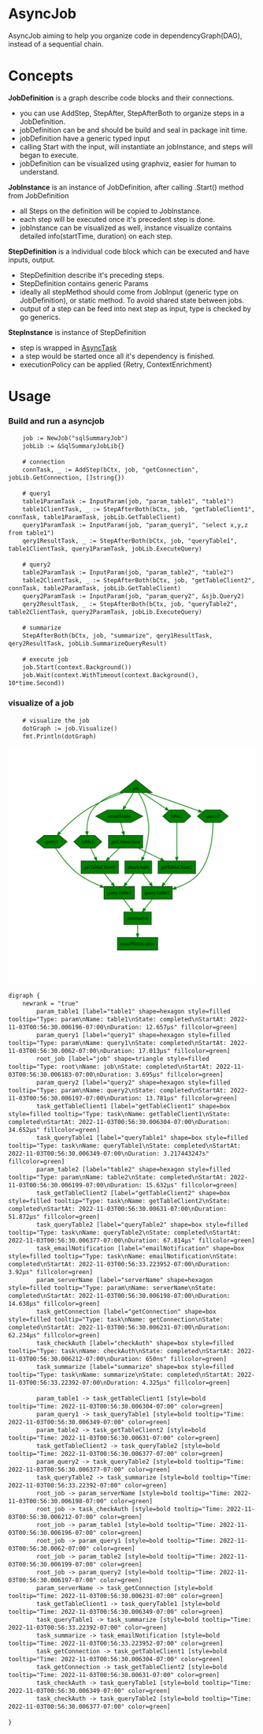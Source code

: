 # AsyncJob

AsyncJob aiming to help you organize code in dependencyGraph(DAG), instead of a sequential chain.

# Concepts
**JobDefinition** is a graph describe code blocks and their connections.
- you can use AddStep, StepAfter, StepAfterBoth to organize steps in a JobDefinition.
- jobDefinition can be and should be build and seal in package init time.
- jobDefinition have a generic typed input
- calling Start with the input, will instantiate an jobInstance, and steps will began to execute.
- jobDefinition can be visualized using graphviz, easier for human to understand.

**JobInstance** is an instance of JobDefinition, after calling .Start() method from JobDefinition
- all Steps on the definition will be copied to JobInstance.
- each step will be executed once it's precedent step is done.
- jobInstance can be visualized as well, instance visualize contains detailed info(startTime, duration) on each step.

**StepDefinition** is a individual code block which can be executed and have inputs, output.
- StepDefinition describe it's preceding steps.
- StepDefinition contains generic Params
- ideally all stepMethod should come from JobInput (generic type on JobDefinition), or static method. To avoid shared state between jobs.
- output of a step can be feed into next step as input, type is checked by go generics.

**StepInstance** is instance of StepDefinition
- step is wrapped in [AsyncTask](https://github.com/Azure/go-asynctask)
- a step would be started once all it's dependency is finished.
- executionPolicy can be applied {Retry, ContextEnrichment}

# Usage

### Build and run a asyncjob
```golang
	job := NewJob("sqlSummaryJob")
	jobLib := &SqlSummaryJobLib{}

	# connection
	connTask, _ := AddStep(bCtx, job, "getConnection", jobLib.GetConnection, []string{})

	# query1
	table1ParamTask := InputParam(job, "param_table1", "table1")
	table1ClientTask, _ := StepAfterBoth(bCtx, job, "getTableClient1", connTask, table1ParamTask, jobLib.GetTableClient)
	query1ParamTask := InputParam(job, "param_query1", "select x,y,z from table1")
	qery1ResultTask, _ := StepAfterBoth(bCtx, job, "queryTable1", table1ClientTask, query1ParamTask, jobLib.ExecuteQuery)

	# query2
	table2ParamTask := InputParam(job, "param_table2", "table2")
	table2ClientTask, _ := StepAfterBoth(bCtx, job, "getTableClient2", connTask, table2ParamTask, jobLib.GetTableClient)
	query2ParamTask := InputParam(job, "param_query2", &sjb.Query2)
	qery2ResultTask, _ := StepAfterBoth(bCtx, job, "queryTable2", table2ClientTask, query2ParamTask, jobLib.ExecuteQuery)

	# summarize
	StepAfterBoth(bCtx, job, "summarize", qery1ResultTask, qery2ResultTask, jobLib.SummarizeQueryResult)

	# execute job
	job.Start(context.Background())
	job.Wait(context.WithTimeout(context.Background(), 10*time.Second))
```

### visualize of a job
```
	# visualize the job
	dotGraph := job.Visualize()
	fmt.Println(dotGraph)
```

![visualize job graph](media/asyncjob.svg)

```
digraph {
	newrank = "true"
		param_table1 [label="table1" shape=hexagon style=filled tooltip="Type: param\nName: table1\nState: completed\nStartAt: 2022-11-03T00:56:30.006196-07:00\nDuration: 12.657µs" fillcolor=green] 
		param_query1 [label="query1" shape=hexagon style=filled tooltip="Type: param\nName: query1\nState: completed\nStartAt: 2022-11-03T00:56:30.0062-07:00\nDuration: 17.013µs" fillcolor=green] 
		root_job [label="job" shape=triangle style=filled tooltip="Type: root\nName: job\nState: completed\nStartAt: 2022-11-03T00:56:30.006183-07:00\nDuration: 3.695µs" fillcolor=green] 
		param_query2 [label="query2" shape=hexagon style=filled tooltip="Type: param\nName: query2\nState: completed\nStartAt: 2022-11-03T00:56:30.006197-07:00\nDuration: 13.781µs" fillcolor=green] 
		task_getTableClient1 [label="getTableClient1" shape=box style=filled tooltip="Type: task\nName: getTableClient1\nState: completed\nStartAt: 2022-11-03T00:56:30.006304-07:00\nDuration: 34.652µs" fillcolor=green] 
		task_queryTable1 [label="queryTable1" shape=box style=filled tooltip="Type: task\nName: queryTable1\nState: completed\nStartAt: 2022-11-03T00:56:30.006349-07:00\nDuration: 3.217443247s" fillcolor=green] 
		param_table2 [label="table2" shape=hexagon style=filled tooltip="Type: param\nName: table2\nState: completed\nStartAt: 2022-11-03T00:56:30.006199-07:00\nDuration: 15.632µs" fillcolor=green] 
		task_getTableClient2 [label="getTableClient2" shape=box style=filled tooltip="Type: task\nName: getTableClient2\nState: completed\nStartAt: 2022-11-03T00:56:30.00631-07:00\nDuration: 51.872µs" fillcolor=green] 
		task_queryTable2 [label="queryTable2" shape=box style=filled tooltip="Type: task\nName: queryTable2\nState: completed\nStartAt: 2022-11-03T00:56:30.006377-07:00\nDuration: 67.814µs" fillcolor=green] 
		task_emailNotification [label="emailNotification" shape=box style=filled tooltip="Type: task\nName: emailNotification\nState: completed\nStartAt: 2022-11-03T00:56:33.223952-07:00\nDuration: 3.92µs" fillcolor=green] 
		param_serverName [label="serverName" shape=hexagon style=filled tooltip="Type: param\nName: serverName\nState: completed\nStartAt: 2022-11-03T00:56:30.006198-07:00\nDuration: 14.638µs" fillcolor=green] 
		task_getConnection [label="getConnection" shape=box style=filled tooltip="Type: task\nName: getConnection\nState: completed\nStartAt: 2022-11-03T00:56:30.006231-07:00\nDuration: 62.234µs" fillcolor=green] 
		task_checkAuth [label="checkAuth" shape=box style=filled tooltip="Type: task\nName: checkAuth\nState: completed\nStartAt: 2022-11-03T00:56:30.006212-07:00\nDuration: 650ns" fillcolor=green] 
		task_summarize [label="summarize" shape=box style=filled tooltip="Type: task\nName: summarize\nState: completed\nStartAt: 2022-11-03T00:56:33.22392-07:00\nDuration: 4.325µs" fillcolor=green] 
        
		param_table1 -> task_getTableClient1 [style=bold tooltip="Time: 2022-11-03T00:56:30.006304-07:00" color=green] 
		param_query1 -> task_queryTable1 [style=bold tooltip="Time: 2022-11-03T00:56:30.006349-07:00" color=green] 
		param_table2 -> task_getTableClient2 [style=bold tooltip="Time: 2022-11-03T00:56:30.00631-07:00" color=green] 
		task_getTableClient2 -> task_queryTable2 [style=bold tooltip="Time: 2022-11-03T00:56:30.006377-07:00" color=green] 
		param_query2 -> task_queryTable2 [style=bold tooltip="Time: 2022-11-03T00:56:30.006377-07:00" color=green] 
		task_queryTable2 -> task_summarize [style=bold tooltip="Time: 2022-11-03T00:56:33.22392-07:00" color=green] 
		root_job -> param_serverName [style=bold tooltip="Time: 2022-11-03T00:56:30.006198-07:00" color=green] 
		root_job -> task_checkAuth [style=bold tooltip="Time: 2022-11-03T00:56:30.006212-07:00" color=green] 
		root_job -> param_table1 [style=bold tooltip="Time: 2022-11-03T00:56:30.006196-07:00" color=green] 
		root_job -> param_query1 [style=bold tooltip="Time: 2022-11-03T00:56:30.0062-07:00" color=green] 
		root_job -> param_table2 [style=bold tooltip="Time: 2022-11-03T00:56:30.006199-07:00" color=green] 
		root_job -> param_query2 [style=bold tooltip="Time: 2022-11-03T00:56:30.006197-07:00" color=green] 
		param_serverName -> task_getConnection [style=bold tooltip="Time: 2022-11-03T00:56:30.006231-07:00" color=green] 
		task_getTableClient1 -> task_queryTable1 [style=bold tooltip="Time: 2022-11-03T00:56:30.006349-07:00" color=green] 
		task_queryTable1 -> task_summarize [style=bold tooltip="Time: 2022-11-03T00:56:33.22392-07:00" color=green] 
		task_summarize -> task_emailNotification [style=bold tooltip="Time: 2022-11-03T00:56:33.223952-07:00" color=green] 
		task_getConnection -> task_getTableClient1 [style=bold tooltip="Time: 2022-11-03T00:56:30.006304-07:00" color=green] 
		task_getConnection -> task_getTableClient2 [style=bold tooltip="Time: 2022-11-03T00:56:30.00631-07:00" color=green] 
		task_checkAuth -> task_queryTable1 [style=bold tooltip="Time: 2022-11-03T00:56:30.006349-07:00" color=green] 
		task_checkAuth -> task_queryTable2 [style=bold tooltip="Time: 2022-11-03T00:56:30.006377-07:00" color=green] 

}
```

